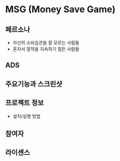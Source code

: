 # MSG (Money Save Game)
## 페르소나 
- 자신의 소비습관을 잘 모르는 사람들
- 혼자서 절약을 지속하기 힘든 사람들
## ADS

## 주요기능과 스크린샷

## 프로젝트 정보
- 설치/실행 방법

## 참여자

## 라이센스

